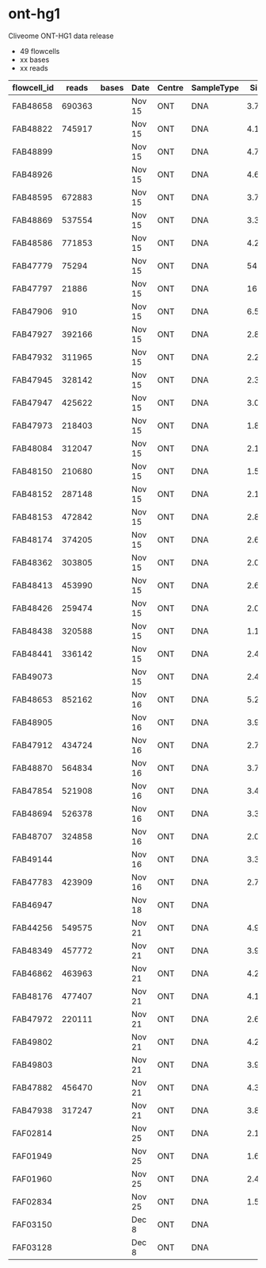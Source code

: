 # ont-hg1
Cliveome ONT-HG1 data release

* 49 flowcells
* xx bases
* xx reads

| flowcell_id | reads  | bases      | Date     | Centre  | SampleType | Size | FastQ.gz                                                                      |
|-------------|--------|------------|----------|---------|------------|------|-------------------------------------------------------------------------------|
| FAB48658    | 690363 |            | Nov 15   | ONT     | DNA        | 3.7G | http://ont-hg1.s3-website-eu-west-1.amazonaws.com/fastq/FAB48658.merged.fq.gz |
| FAB48822    | 745917 |            | Nov 15   | ONT     | DNA        | 4.1G | http://ont-hg1.s3-website-eu-west-1.amazonaws.com/fastq/FAB48822.merged.fq.gz |
| FAB48899    |        |            | Nov 15   | ONT     | DNA        | 4.7G | http://ont-hg1.s3-website-eu-west-1.amazonaws.com/fastq/FAB48899.merged.fq.gz |
| FAB48926    |        |            | Nov 15   | ONT     | DNA        | 4.6G | http://ont-hg1.s3-website-eu-west-1.amazonaws.com/fastq/FAB48926.merged.fq.gz |
| FAB48595    | 672883 |            | Nov 15   | ONT     | DNA        | 3.7G | http://ont-hg1.s3-website-eu-west-1.amazonaws.com/fastq/FAB48595.merged.fq.gz |
| FAB48869    | 537554 |            | Nov 15   | ONT     | DNA        | 3.3G | http://ont-hg1.s3-website-eu-west-1.amazonaws.com/fastq/FAB48869.merged.fq.gz |
| FAB48586    | 771853 |            | Nov 15   | ONT     | DNA        | 4.2G | http://ont-hg1.s3-website-eu-west-1.amazonaws.com/fastq/FAB48586.merged.fq.gz |
| FAB47779    | 75294  |            | Nov 15   | ONT     | DNA        | 546M | http://ont-hg1.s3-website-eu-west-1.amazonaws.com/fastq/FAB47779.merged.fq.gz |
| FAB47797    | 21886  |            | Nov 15   | ONT     | DNA        | 160M | http://ont-hg1.s3-website-eu-west-1.amazonaws.com/fastq/FAB47797.merged.fq.gz |
| FAB47906    | 910    |            | Nov 15   | ONT     | DNA        | 6.5M | http://ont-hg1.s3-website-eu-west-1.amazonaws.com/fastq/FAB47906.merged.fq.gz |
| FAB47927    | 392166 |            | Nov 15   | ONT     | DNA        | 2.8G | http://ont-hg1.s3-website-eu-west-1.amazonaws.com/fastq/FAB47927.merged.fq.gz |
| FAB47932    | 311965 |            | Nov 15   | ONT     | DNA        | 2.2G | http://ont-hg1.s3-website-eu-west-1.amazonaws.com/fastq/FAB47932.merged.fq.gz |
| FAB47945    | 328142 |            | Nov 15   | ONT     | DNA        | 2.3G | http://ont-hg1.s3-website-eu-west-1.amazonaws.com/fastq/FAB47945.merged.fq.gz |
| FAB47947    | 425622 |            | Nov 15   | ONT     | DNA        | 3.0G | http://ont-hg1.s3-website-eu-west-1.amazonaws.com/fastq/FAB47947.merged.fq.gz |
| FAB47973    | 218403 |            | Nov 15   | ONT     | DNA        | 1.8G | http://ont-hg1.s3-website-eu-west-1.amazonaws.com/fastq/FAB47973.merged.fq.gz |
| FAB48084    | 312047 |            | Nov 15   | ONT     | DNA        | 2.1G | http://ont-hg1.s3-website-eu-west-1.amazonaws.com/fastq/FAB48084.merged.fq.gz |
| FAB48150    | 210680 |            | Nov 15   | ONT     | DNA        | 1.5G | http://ont-hg1.s3-website-eu-west-1.amazonaws.com/fastq/FAB48150.merged.fq.gz |
| FAB48152    | 287148 |            | Nov 15   | ONT     | DNA        | 2.1G | http://ont-hg1.s3-website-eu-west-1.amazonaws.com/fastq/FAB48152.merged.fq.gz |
| FAB48153    | 472842 |            | Nov 15   | ONT     | DNA        | 2.8G | http://ont-hg1.s3-website-eu-west-1.amazonaws.com/fastq/FAB48153.merged.fq.gz |
| FAB48174    | 374205 |            | Nov 15   | ONT     | DNA        | 2.6G | http://ont-hg1.s3-website-eu-west-1.amazonaws.com/fastq/FAB48174.merged.fq.gz |
| FAB48362    | 303805 |            | Nov 15   | ONT     | DNA        | 2.0G | http://ont-hg1.s3-website-eu-west-1.amazonaws.com/fastq/FAB48362.merged.fq.gz |
| FAB48413    | 453990 |            | Nov 15   | ONT     | DNA        | 2.6G | http://ont-hg1.s3-website-eu-west-1.amazonaws.com/fastq/FAB48413.merged.fq.gz |
| FAB48426    | 259474 |            | Nov 15   | ONT     | DNA        | 2.0G | http://ont-hg1.s3-website-eu-west-1.amazonaws.com/fastq/FAB48426.merged.fq.gz |
| FAB48438    | 320588 |            | Nov 15   | ONT     | DNA        | 1.1G | http://ont-hg1.s3-website-eu-west-1.amazonaws.com/fastq/FAB48438.merged.fq.gz |
| FAB48441    | 336142 |            | Nov 15   | ONT     | DNA        | 2.4G | http://ont-hg1.s3-website-eu-west-1.amazonaws.com/fastq/FAB48441.merged.fq.gz |
| FAB49073    |        |            | Nov 15   | ONT     | DNA        | 2.4G | http://ont-hg1.s3-website-eu-west-1.amazonaws.com/fastq/FAB49073.merged.fq.gz |
| FAB48653    | 852162 |            | Nov 16   | ONT     | DNA        | 5.2G | http://ont-hg1.s3-website-eu-west-1.amazonaws.com/fastq/FAB48653.merged.fq.gz |
| FAB48905    |        |            | Nov 16   | ONT     | DNA        | 3.9G | http://ont-hg1.s3-website-eu-west-1.amazonaws.com/fastq/FAB48905.merged.fq.gz |
| FAB47912    | 434724 |            | Nov 16   | ONT     | DNA        | 2.7G | http://ont-hg1.s3-website-eu-west-1.amazonaws.com/fastq/FAB47912.merged.fq.gz |
| FAB48870    | 564834 |            | Nov 16   | ONT     | DNA        | 3.7G | http://ont-hg1.s3-website-eu-west-1.amazonaws.com/fastq/FAB48870.merged.fq.gz |
| FAB47854    | 521908 |            | Nov 16   | ONT     | DNA        | 3.4G | http://ont-hg1.s3-website-eu-west-1.amazonaws.com/fastq/FAB47854.merged.fq.gz |
| FAB48694    | 526378 |            | Nov 16   | ONT     | DNA        | 3.3G | http://ont-hg1.s3-website-eu-west-1.amazonaws.com/fastq/FAB48694.merged.fq.gz |
| FAB48707    | 324858 |            | Nov 16   | ONT     | DNA        | 2.0G | http://ont-hg1.s3-website-eu-west-1.amazonaws.com/fastq/FAB48707.merged.fq.gz |
| FAB49144    |        |            | Nov 16   | ONT     | DNA        | 3.3G | http://ont-hg1.s3-website-eu-west-1.amazonaws.com/fastq/FAB49144.merged.fq.gz |
| FAB47783    | 423909 |            | Nov 16   | ONT     | DNA        | 2.7G | http://ont-hg1.s3-website-eu-west-1.amazonaws.com/fastq/FAB47783.merged.fq.gz |
| FAB46947    |        |            | Nov 18   | ONT     | DNA        |      | http://ont-hg1.s3-website-eu-west-1.amazonaws.com/fastq/FAB46947.merged.fq.gz |
| FAB44256    | 549575 |            | Nov 21   | ONT     | DNA        | 4.9G | http://ont-hg1.s3-website-eu-west-1.amazonaws.com/fastq/FAB44256.merged.fq.gz |
| FAB48349    | 457772 |            | Nov 21   | ONT     | DNA        | 3.9G | http://ont-hg1.s3-website-eu-west-1.amazonaws.com/fastq/FAB48349.merged.fq.gz |
| FAB46862    | 463963 |            | Nov 21   | ONT     | DNA        | 4.2G | http://ont-hg1.s3-website-eu-west-1.amazonaws.com/fastq/FAB46862.merged.fq.gz |
| FAB48176    | 477407 |            | Nov 21   | ONT     | DNA        | 4.1G | http://ont-hg1.s3-website-eu-west-1.amazonaws.com/fastq/FAB48176.merged.fq.gz |
| FAB47972    | 220111 |            | Nov 21   | ONT     | DNA        | 2.6G | http://ont-hg1.s3-website-eu-west-1.amazonaws.com/fastq/FAB47972.merged.fq.gz |
| FAB49802    |        |            | Nov 21   | ONT     | DNA        | 4.2G | http://ont-hg1.s3-website-eu-west-1.amazonaws.com/fastq/FAB49802.merged.fq.gz |
| FAB49803    |        |            | Nov 21   | ONT     | DNA        | 3.9G | http://ont-hg1.s3-website-eu-west-1.amazonaws.com/fastq/FAB49803.merged.fq.gz |
| FAB47882    | 456470 |            | Nov 21   | ONT     | DNA        | 4.3G | http://ont-hg1.s3-website-eu-west-1.amazonaws.com/fastq/FAB47882.merged.fq.gz |
| FAB47938    | 317247 |            | Nov 21   | ONT     | DNA        | 3.8G | http://ont-hg1.s3-website-eu-west-1.amazonaws.com/fastq/FAB47938.merged.fq.gz |
| FAF02814    |        |            | Nov 25   | ONT     | DNA        | 2.1G | http://ont-hg1.s3-website-eu-west-1.amazonaws.com/fastq/FAF02814.merged.fq.gz |
| FAF01949    |        |            | Nov 25   | ONT     | DNA        | 1.6G | http://ont-hg1.s3-website-eu-west-1.amazonaws.com/fastq/FAF01949.merged.fq.gz |
| FAF01960    |        |            | Nov 25   | ONT     | DNA        | 2.4G | http://ont-hg1.s3-website-eu-west-1.amazonaws.com/fastq/FAF01960.merged.fq.gz |
| FAF02834    |        |            | Nov 25   | ONT     | DNA        | 1.5G | http://ont-hg1.s3-website-eu-west-1.amazonaws.com/fastq/FAF02834.merged.fq.gz |
| FAF03150    |        |            | Dec  8   | ONT     | DNA        |      | http://ont-hg1.s3-website-eu-west-1.amazonaws.com/fastq/FAF03150.merged.fq.gz |
| FAF03128    |        |            | Dec  8   | ONT     | DNA        |      | http://ont-hg1.s3-website-eu-west-1.amazonaws.com/fastq/FAF03128.merged.fq.gz |
